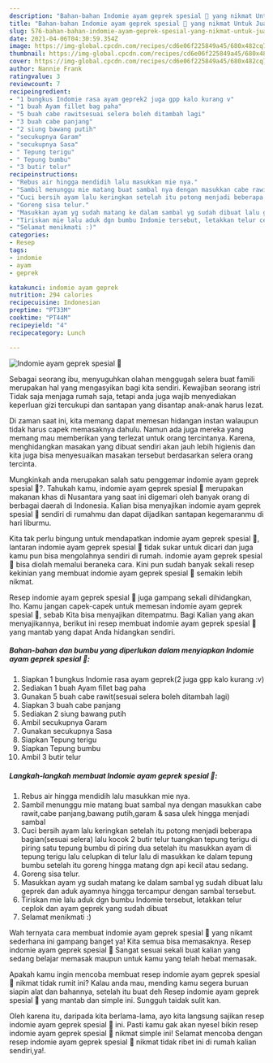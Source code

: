 ```yaml
---
description: "Bahan-bahan Indomie ayam geprek spesial 🍜 yang nikmat Untuk Jualan"
title: "Bahan-bahan Indomie ayam geprek spesial 🍜 yang nikmat Untuk Jualan"
slug: 576-bahan-bahan-indomie-ayam-geprek-spesial-yang-nikmat-untuk-jualan
date: 2021-04-06T04:30:59.354Z
image: https://img-global.cpcdn.com/recipes/cd6e06f225849a45/680x482cq70/indomie-ayam-geprek-spesial-🍜-foto-resep-utama.jpg
thumbnail: https://img-global.cpcdn.com/recipes/cd6e06f225849a45/680x482cq70/indomie-ayam-geprek-spesial-🍜-foto-resep-utama.jpg
cover: https://img-global.cpcdn.com/recipes/cd6e06f225849a45/680x482cq70/indomie-ayam-geprek-spesial-🍜-foto-resep-utama.jpg
author: Nannie Frank
ratingvalue: 3
reviewcount: 7
recipeingredient:
- "1 bungkus Indomie rasa ayam geprek2 juga gpp kalo kurang v"
- "1 buah Ayam fillet bag paha"
- "5 buah cabe rawitsesuai selera boleh ditambah lagi"
- "3 buah cabe panjang"
- "2 siung bawang putih"
- "secukupnya Garam"
- "secukupnya Sasa"
- " Tepung terigu"
- " Tepung bumbu"
- "3 butir telur"
recipeinstructions:
- "Rebus air hingga mendidih lalu masukkan mie nya."
- "Sambil menunggu mie matang buat sambal nya dengan masukkan cabe rawit,cabe panjang,bawang putih,garam &amp; sasa ulek hingga menjadi sambal"
- "Cuci bersih ayam lalu keringkan setelah itu potong menjadi beberapa bagian(sesuai selera) lalu kocok 2 butir telur tuangkan tepung terigu di piring satu tepung bumbu di piring dua setelah itu masukkan ayam di tepung terigu lalu celupkan di telur lalu di masukkan ke dalam tepung bumbu setelah itu goreng hingga matang dgn api kecil atau sedang."
- "Goreng sisa telur."
- "Masukkan ayam yg sudah matang ke dalam sambal yg sudah dibuat lalu geprek dan aduk ayamnya hingga tercampur dengan sambal tersebut."
- "Tiriskan mie lalu aduk dgn bumbu Indomie tersebut, letakkan telur ceplok dan ayam geprek yang sudah dibuat"
- "Selamat menikmati :)"
categories:
- Resep
tags:
- indomie
- ayam
- geprek

katakunci: indomie ayam geprek 
nutrition: 294 calories
recipecuisine: Indonesian
preptime: "PT33M"
cooktime: "PT44M"
recipeyield: "4"
recipecategory: Lunch

---
```



![Indomie ayam geprek spesial 🍜](https://img-global.cpcdn.com/recipes/cd6e06f225849a45/680x482cq70/indomie-ayam-geprek-spesial-🍜-foto-resep-utama.jpg)

Sebagai seorang ibu, menyuguhkan olahan menggugah selera buat famili merupakan hal yang mengasyikan bagi kita sendiri. Kewajiban seorang istri Tidak saja menjaga rumah saja, tetapi anda juga wajib menyediakan keperluan gizi tercukupi dan santapan yang disantap anak-anak harus lezat.

Di zaman  saat ini, kita memang dapat memesan hidangan instan walaupun tidak harus capek memasaknya dahulu. Namun ada juga mereka yang memang mau memberikan yang terlezat untuk orang tercintanya. Karena, menghidangkan masakan yang dibuat sendiri akan jauh lebih higienis dan kita juga bisa menyesuaikan masakan tersebut berdasarkan selera orang tercinta. 



Mungkinkah anda merupakan salah satu penggemar indomie ayam geprek spesial 🍜?. Tahukah kamu, indomie ayam geprek spesial 🍜 merupakan makanan khas di Nusantara yang saat ini digemari oleh banyak orang di berbagai daerah di Indonesia. Kalian bisa menyajikan indomie ayam geprek spesial 🍜 sendiri di rumahmu dan dapat dijadikan santapan kegemaranmu di hari liburmu.

Kita tak perlu bingung untuk mendapatkan indomie ayam geprek spesial 🍜, lantaran indomie ayam geprek spesial 🍜 tidak sukar untuk dicari dan juga kamu pun bisa mengolahnya sendiri di rumah. indomie ayam geprek spesial 🍜 bisa diolah memalui beraneka cara. Kini pun sudah banyak sekali resep kekinian yang membuat indomie ayam geprek spesial 🍜 semakin lebih nikmat.

Resep indomie ayam geprek spesial 🍜 juga gampang sekali dihidangkan, lho. Kamu jangan capek-capek untuk memesan indomie ayam geprek spesial 🍜, sebab Kita bisa menyajikan ditempatmu. Bagi Kalian yang akan menyajikannya, berikut ini resep membuat indomie ayam geprek spesial 🍜 yang mantab yang dapat Anda hidangkan sendiri.

<!--inarticleads1-->

##### Bahan-bahan dan bumbu yang diperlukan dalam menyiapkan Indomie ayam geprek spesial 🍜:

1. Siapkan 1 bungkus Indomie rasa ayam geprek(2 juga gpp kalo kurang :v)
1. Sediakan 1 buah Ayam fillet bag paha
1. Gunakan 5 buah cabe rawit(sesuai selera boleh ditambah lagi)
1. Siapkan 3 buah cabe panjang
1. Sediakan 2 siung bawang putih
1. Ambil secukupnya Garam
1. Gunakan secukupnya Sasa
1. Siapkan  Tepung terigu
1. Siapkan  Tepung bumbu
1. Ambil 3 butir telur




<!--inarticleads2-->

##### Langkah-langkah membuat Indomie ayam geprek spesial 🍜:

1. Rebus air hingga mendidih lalu masukkan mie nya.
1. Sambil menunggu mie matang buat sambal nya dengan masukkan cabe rawit,cabe panjang,bawang putih,garam &amp; sasa ulek hingga menjadi sambal
1. Cuci bersih ayam lalu keringkan setelah itu potong menjadi beberapa bagian(sesuai selera) lalu kocok 2 butir telur tuangkan tepung terigu di piring satu tepung bumbu di piring dua setelah itu masukkan ayam di tepung terigu lalu celupkan di telur lalu di masukkan ke dalam tepung bumbu setelah itu goreng hingga matang dgn api kecil atau sedang.
1. Goreng sisa telur.
1. Masukkan ayam yg sudah matang ke dalam sambal yg sudah dibuat lalu geprek dan aduk ayamnya hingga tercampur dengan sambal tersebut.
1. Tiriskan mie lalu aduk dgn bumbu Indomie tersebut, letakkan telur ceplok dan ayam geprek yang sudah dibuat
1. Selamat menikmati :)




Wah ternyata cara membuat indomie ayam geprek spesial 🍜 yang nikamt sederhana ini gampang banget ya! Kita semua bisa memasaknya. Resep indomie ayam geprek spesial 🍜 Sangat sesuai sekali buat kalian yang sedang belajar memasak maupun untuk kamu yang telah hebat memasak.

Apakah kamu ingin mencoba membuat resep indomie ayam geprek spesial 🍜 nikmat tidak rumit ini? Kalau anda mau, mending kamu segera buruan siapin alat dan bahannya, setelah itu buat deh Resep indomie ayam geprek spesial 🍜 yang mantab dan simple ini. Sungguh taidak sulit kan. 

Oleh karena itu, daripada kita berlama-lama, ayo kita langsung sajikan resep indomie ayam geprek spesial 🍜 ini. Pasti kamu gak akan nyesel bikin resep indomie ayam geprek spesial 🍜 nikmat simple ini! Selamat mencoba dengan resep indomie ayam geprek spesial 🍜 nikmat tidak ribet ini di rumah kalian sendiri,ya!.

